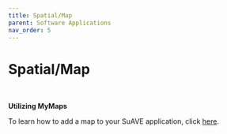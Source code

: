 ```yaml
---
title: Spatial/Map
parent: Software Applications
nav_order: 5
---
```


# Spatial/Map
<br>

**Utilizing MyMaps**

To learn how to add a map to your SuAVE application, click [here](https://suave-ucsd.github.io/SuAVE-Documentation/Add_Map_SuAVE.html).
